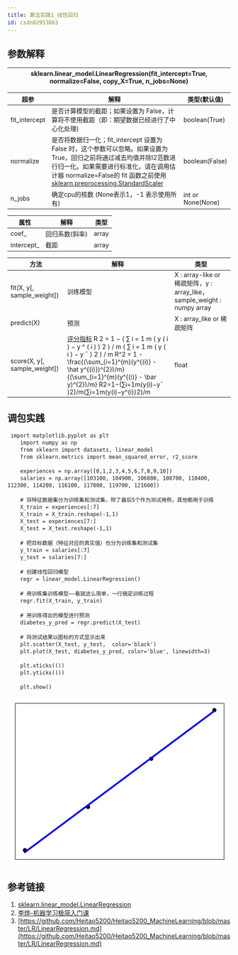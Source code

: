 ```yaml
---
title: 算法实践1_线性回归
id: csdn82953863
---
```


## 参数解释

| sklearn.linear_model.LinearRegression(fit_intercept=True, normalize=False, copy_X=True, n_jobs=None) |
| --- |

| 超参 | 解释 | 类型(默认值) |
| --- | --- | --- |
| fit_intercept | 是否计算模型的截距；如果设置为 False，计算将不使用截距（即：期望数据已经进行了中心化处理) | boolean(True) |
| normalize | 是否将数据归一化；fit_intercept 设置为 False 时，这个参数可以忽略。如果设置为 True，回归之前将通过减去均值并除l2范数进行归一化。如果需要进行标准化，请在调用估计器 normalize=False的 fit 函数之前使用[sklearn.preprocessing.StandardScaler](http://scikit-learn.org/stable/modules/generated/sklearn.preprocessing.StandardScaler.html#sklearn.preprocessing.StandardScaler) | boolean(False) |
| n_jobs | 确定cpu的核数 (None表示1，-1 表示使用所有) | int or None(None) |

| 属性 | 解释 | 类型 |
| --- | --- | --- |
| coef_ | 回归系数(斜率) | array |
| intercept_ | 截距 | array |

| 方法 | 解释 | 类型 |
| --- | --- | --- |
| fit(X, y[, sample_weight]) | 训练模型 | X : array-like or 稀疏矩阵，y : array_like，sample_weight : numpy array |
| predict(X) | 预测 | X : array_like or 稀疏矩阵 |
| score(X, y[, sample_weight]) | [评分指标](https://blog.csdn.net/skullFang/article/details/79107127) R 2 = 1 − ( ∑ i = 1 m ( y ( i ) − y ^ ( i ) ) 2 ) / m ( ∑ i = 1 m ( y ( i ) − y ˉ ) 2 ) / m R^2 = 1 - \frac{(\sum_{i=1}^{m}(y^{(i)} - \hat y^{(i)})^{2})/m}{(\sum_{i=1}^{m}(y^{(i)} - \bar y)^{2})/m} R2=1−(∑i=1m​(y(i)−yˉ​)2)/m(∑i=1m​(y(i)−y^​(i))2)/m​ | float |

## 调包实践

```
 import matplotlib.pyplot as plt
    import numpy as np
    from sklearn import datasets, linear_model
    from sklearn.metrics import mean_squared_error, r2_score

    experiences = np.array([0,1,2,3,4,5,6,7,8,9,10])
    salaries = np.array([103100, 104900, 106800, 108700, 110400, 112300, 114200, 116100, 117800, 119700, 121600])

    # 将特征数据集分为训练集和测试集，除了最后5个作为测试用例，其他都用于训练
    X_train = experiences[:7]
    X_train = X_train.reshape(-1,1)
    X_test = experiences[7:]
    X_test = X_test.reshape(-1,1)

    # 把目标数据（特征对应的真实值）也分为训练集和测试集
    y_train = salaries[:7]
    y_test = salaries[7:]

    # 创建线性回归模型
    regr = linear_model.LinearRegression()

    # 用训练集训练模型——看就这么简单，一行搞定训练过程
    regr.fit(X_train, y_train)

    # 用训练得出的模型进行预测
    diabetes_y_pred = regr.predict(X_test)

    # 将测试结果以图标的方式显示出来
    plt.scatter(X_test, y_test,  color='black')
    plt.plot(X_test, diabetes_y_pred, color='blue', linewidth=3)

    plt.xticks(())
    plt.yticks(())

    plt.show() 
```

![](../img/356432b77c6d5be568b65d3440915b95.png)

## 参考链接

1.  [sklearn.linear_model.LinearRegression](http://scikit-learn.org/stable/modules/generated/sklearn.linear_model.LinearRegression.html)
2.  [李烨-机器学习极简入门课](https://gitbook.cn/gitchat/column/5ad70dea9a722231b25ddbf8/topic/5b1db764096f3a3c830eb2b8)
3.  [https://github.com/Heitao5200/Heitao5200_MachineLearning/blob/master/LR/LinearRegression.md](https://github.com/Heitao5200/Heitao5200_MachineLearning/blob/master/LR/LinearRegression.md)